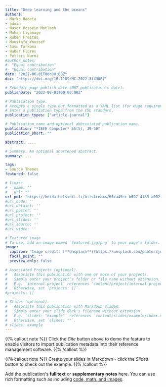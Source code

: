 ```yaml
---
title: "Deep learning and the oceans"
authors:
- Marko Radeta
- admin
- Naser Hossein Motlagh
- Mohan Liyanage
- Ruben Freitas
- Moustafa Youssef
- Sasu Tarkoma
- Huber Flores 
- Petteri Nurmi 
#author_notes:
#- "Equal contribution"
#- "Equal contribution"
date: "2022-06-01T00:00:00Z"
doi: "https://doi.org/10.1109/MC.2022.3143087"

# Schedule page publish date (NOT publication's date).
publishDate: "2022-06-01T00:00:00Z"

# Publication type.
# Accepts a single type but formatted as a YAML list (for Hugo requirements).
# Enter a publication type from the CSL standard.
publication_types: ["article-journal"]

# Publication name and optional abbreviated publication name.
publication: "*IEEE Computer* 55(5), 39-50"
publication_short: ""

abstract: ....

# Summary. An optional shortened abstract.
summary: ...

tags:
- Source Themes
featured: false

# links:
# - name: ""
#   url: ""
url_pdf: "https://helda.helsinki.fi/bitstreams/66ca45ec-b697-4f83-a002-858302cd74a2/download"
#url_code: ''
#url_dataset: ''
#url_poster: ''
#url_project: ''
#url_slides: ''
#url_source: ''
#url_video: ''

# Featured image
# To use, add an image named `featured.jpg/png` to your page's folder. 
image:
  caption: 'Image credit: [**Unsplash**](https://unsplash.com/photos/jdD8gXaTZsc)'
  focal_point: ""
  preview_only: false

# Associated Projects (optional).
#   Associate this publication with one or more of your projects.
#   Simply enter your project's folder or file name without extension.
#   E.g. `internal-project` references `content/project/internal-project/index.md`.
#   Otherwise, set `projects: []`.
#projects: []

# Slides (optional).
#   Associate this publication with Markdown slides.
#   Simply enter your slide deck's filename without extension.
#   E.g. `slides: "example"` references `content/slides/example/index.md`.
#   Otherwise, set `slides: ""`.
# slides: example
---
```


{{% callout note %}}
Click the *Cite* button above to demo the feature to enable visitors to import publication metadata into their reference management software.
{{% /callout %}}

{{% callout note %}}
Create your slides in Markdown - click the *Slides* button to check out the example.
{{% /callout %}}

Add the publication's **full text** or **supplementary notes** here. You can use rich formatting such as including [code, math, and images](https://wowchemy.com/docs/content/writing-markdown-latex/).
